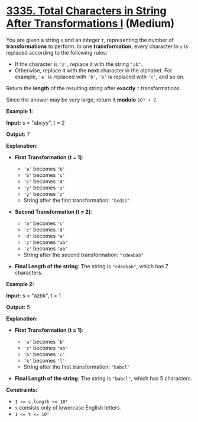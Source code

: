 # [3335. Total Characters in String After Transformations I][link] (Medium)

[link]: https://leetcode.com/problems/total-characters-in-string-after-transformations-i/

You are given a string `s` and an integer `t`, representing the number of **transformations** to
perform. In one **transformation**, every character in `s` is replaced according to the following
rules:

- If the character is `'z'`, replace it with the string `"ab"`.
- Otherwise, replace it with the **next** character in the alphabet. For example, `'a'` is replaced
with `'b'`, `'b'` is replaced with `'c'`, and so on.

Return the **length** of the resulting string after **exactly** `t` transformations.

Since the answer may be very large, return it **modulo** `10⁹ + 7`.

**Example 1:**

**Input:** s = "abcyy", t = 2

**Output:** 7

**Explanation:**

- **First Transformation (t = 1)**:

  - `'a'` becomes `'b'`
  - `'b'` becomes `'c'`
  - `'c'` becomes `'d'`
  - `'y'` becomes `'z'`
  - `'y'` becomes `'z'`
  - String after the first transformation: `"bcdzz"`
- **Second Transformation (t = 2)**:

  - `'b'` becomes `'c'`
  - `'c'` becomes `'d'`
  - `'d'` becomes `'e'`
  - `'z'` becomes `"ab"`
  - `'z'` becomes `"ab"`
  - String after the second transformation: `"cdeabab"`
- **Final Length of the string**: The string is `"cdeabab"`, which has 7 characters.

**Example 2:**

**Input:** s = "azbk", t = 1

**Output:** 5

**Explanation:**

- **First Transformation (t = 1)**:

  - `'a'` becomes `'b'`
  - `'z'` becomes `"ab"`
  - `'b'` becomes `'c'`
  - `'k'` becomes `'l'`
  - String after the first transformation: `"babcl"`
- **Final Length of the string**: The string is `"babcl"`, which has 5 characters.

**Constraints:**

- `1 <= s.length <= 10⁵`
- `s` consists only of lowercase English letters.
- `1 <= t <= 10⁵`
